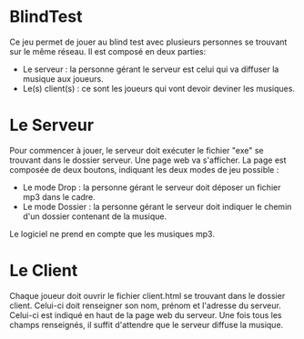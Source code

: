 BlindTest
=========
Ce jeu permet de jouer au blind test avec plusieurs personnes se trouvant sur le même réseau. 
Il est composé en deux parties:
  - Le serveur : la personne gérant le serveur est celui qui va diffuser la musique aux joueurs.
  - Le(s) client(s) : ce sont les joueurs qui vont devoir deviner les musiques.
  
Le Serveur
=========

Pour commencer à jouer, le serveur doit exécuter le fichier "exe" se trouvant dans le dossier serveur. 
Une page web va s'afficher. La page est composée de deux boutons, indiquant les deux modes de jeu possible :
  - Le mode Drop : la personne gérant le serveur doit déposer un fichier mp3 dans le cadre.
  - Le mode Dossier : la personne gérant le serveur doit indiquer le chemin d'un dossier contenant de la musique. 

Le logiciel ne prend en compte que les musiques mp3.

Le Client
=========
Chaque joueur doit ouvrir le fichier  client.html se trouvant dans le dossier client. Celui-ci doit renseigner son nom, prénom et l'adresse du serveur. Celui-ci est indiqué en haut de la page web du serveur. 
Une fois tous les champs renseignés, il suffit d'attendre que le serveur diffuse la musique.

